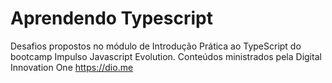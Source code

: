 # Aprendendo Typescript

Desafios propostos no módulo de Introdução Prática ao TypeScript do bootcamp Impulso Javascript Evolution. Conteúdos ministrados pela Digital Innovation One https://dio.me